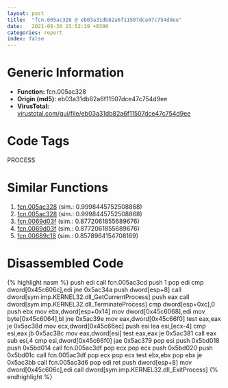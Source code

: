 ```yaml
---
layout: post
title:  "fcn.005ac328 @ eb03a31db82a6f11507dce47c754d9ee"
date:   2021-08-30 15:52:19 +0300
categories: report
index: false
---
```


# Generic Information
- **Function:** fcn.005ac328
- **Origin (md5):** eb03a31db82a6f11507dce47c754d9ee
- **VirusTotal:** [virustotal.com/gui/file/eb03a31db82a6f11507dce47c754d9ee][virustotal_ref]

# Code Tags
<span class="tag" id="PROCESS">PROCESS</span>


# Similar Functions

1. [fcn.005ac328][similar_1_ref] (sim.: 0.9998445752508868)
2. [fcn.005ac328][similar_2_ref] (sim.: 0.9998445752508868)
3. [fcn.0069d03f][similar_3_ref] (sim.: 0.8772061855689676)
4. [fcn.0069d03f][similar_4_ref] (sim.: 0.8772061855689676)
5. [fcn.00689c18][similar_5_ref] (sim.: 0.8578964154708169)


# Disassembled Code

{% highlight nasm %}
push edi
call fcn.005ac3cd
push 1
pop edi
cmp dword[0x45c606c],edi
jne 0x5ac34a
push dword[esp+8]
call dword[sym.imp.KERNEL32.dll_GetCurrentProcess]
push eax
call dword[sym.imp.KERNEL32.dll_TerminateProcess]
cmp dword[esp+0xc],0
push ebx
mov ebx,dword[esp+0x14]
mov dword[0x45c6068],edi
mov byte[0x45c6064],bl
jne 0x5ac39e
mov eax,dword[0x45c66f0]
test eax,eax
je 0x5ac38d
mov ecx,dword[0x45c66ec]
push esi
lea esi,[ecx-4]
cmp esi,eax
jb 0x5ac38c
mov eax,dword[esi]
test eax,eax
je 0x5ac381
call eax
sub esi,4
cmp esi,dword[0x45c66f0]
jae 0x5ac379
pop esi
push 0x5bd018
push 0x5bd014
call fcn.005ac3df
pop ecx
pop ecx
push 0x5bd020
push 0x5bd01c
call fcn.005ac3df
pop ecx
pop ecx
test ebx,ebx
pop ebx
je 0x5ac3bb
call fcn.005ac3d6
pop edi
ret 
push dword[esp+8]
mov dword[0x45c606c],edi
call dword[sym.imp.KERNEL32.dll_ExitProcess]
{% endhighlight %}


[similar_1_ref]: /report/fcn.005ac328@792ba17bc3097e6be31d5d8d17300850
[similar_2_ref]: /report/fcn.005ac328@4e8d6f73c8261716f687f8d06429ef4d
[similar_3_ref]: /report/fcn.0069d03f@0fb0e1c162f9df68f5d89a2b2a71a217
[similar_4_ref]: /report/fcn.0069d03f@80027f5c3423b7f316310a6367726335
[similar_5_ref]: /report/fcn.00689c18@a7ad2b9ff9dd0856a336f22412be639d
[virustotal_ref]: https://www.virustotal.com/gui/file/eb03a31db82a6f11507dce47c754d9ee